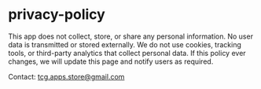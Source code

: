 # privacy-policy
This app does not collect, store, or share any personal information. No user data is transmitted or stored externally.
We do not use cookies, tracking tools, or third-party analytics that collect personal data.
If this policy ever changes, we will update this page and notify users as required.

Contact: tcg.apps.store@gmail.com
